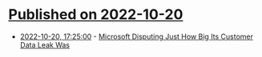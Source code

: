 # [Published on 2022-10-20](index.md)

* [2022-10-20, 17:25:00](https://it.slashdot.org/story/22/10/20/1723217/microsoft-disputing-just-how-big-its-customer-data-leak-was?utm_source=rss1.0mainlinkanon&utm_medium=feed) - [Microsoft Disputing Just How Big Its Customer Data Leak Was](https://it.slashdot.org/story/22/10/20/1723217/microsoft-disputing-just-how-big-its-customer-data-leak-was?utm_source=rss1.0mainlinkanon&utm_medium=feed)
